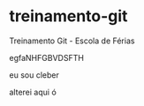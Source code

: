 # treinamento-git
Treinamento Git - Escola de Férias

egfaNHFGBVDSFTH

eu sou cleber

alterei aqui ó
